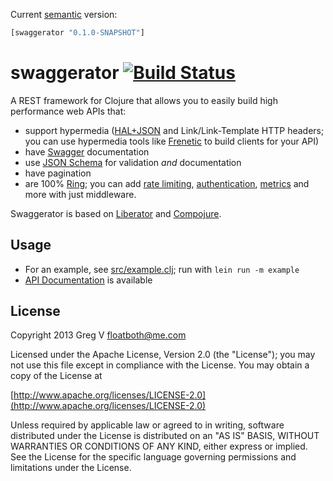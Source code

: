 Current [semantic](http://semver.org/) version:

```clojure
[swaggerator "0.1.0-SNAPSHOT"]
```

# swaggerator [![Build Status](https://travis-ci.org/myfreeweb/swaggerator.png?branch=master)](https://travis-ci.org/myfreeweb/swaggerator)

A REST framework for Clojure that allows you to easily build high performance web APIs that:

- support hypermedia ([HAL+JSON](http://stateless.co/hal_specification.html) and Link/Link-Template HTTP headers; you can use hypermedia tools like [Frenetic](http://dlindahl.github.com/frenetic/) to build clients for your API)
- have [Swagger](https://github.com/wordnik/swagger-core/wiki) documentation
- use [JSON Schema](http://json-schema.org) for validation *and* documentation
- have pagination
- are 100% [Ring](https://github.com/ring-clojure/ring); you can add [rate limiting](https://github.com/myfreeweb/ring-ratelimit), [authentication](https://github.com/cemerick/friend), [metrics](http://metrics-clojure.readthedocs.org/en/latest/ring.html) and more with just middleware.

Swaggerator is based on [Liberator](https://github.com/clojure-liberator/liberator) and [Compojure](https://github.com/weavejester/compojure).

## Usage

- For an example, see [src/example.clj](https://github.com/myfreeweb/swaggerator/blob/master/src/example.clj); run with `lein run -m example`
- [API Documentation](http://myfreeweb.github.com/swaggerator) is available

## License

Copyright 2013 Greg V <floatboth@me.com>

Licensed under the Apache License, Version 2.0 (the "License");
you may not use this file except in compliance with the License.
You may obtain a copy of the License at

[http://www.apache.org/licenses/LICENSE-2.0](http://www.apache.org/licenses/LICENSE-2.0)

Unless required by applicable law or agreed to in writing, software
distributed under the License is distributed on an "AS IS" BASIS,
WITHOUT WARRANTIES OR CONDITIONS OF ANY KIND, either express or implied.
See the License for the specific language governing permissions and
limitations under the License.
